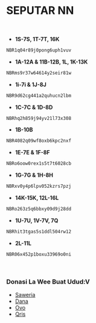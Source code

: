 # SEPUTAR NN

<br>

- **1S-7S, 1T-7T, 16K**
```bash
NBR1q04r89j0pong6uph1vuv
```
- **1A-12A & 11B-12B, 1L, 1K-13K**
```sh
NBRms9r37w64614y2seir81w
```
- **1i-7i & 1J-8J**
```bash
NBR9d62cg441a2quhucn2lbm
```
- **1C-7C & 1D-8D**
```sh
NBRhq2h859j94yv21l73x308
```
- **1B-10B**
```bash
NBR4082q09wf8oxb6kpc2nxf
```
- **1E-7E & 1F-8F**
```sh
NBRo6oow0rex1s5t7t6028cb
```
- **1G-7G & 1H-8H**
```bash
NBRxv0y4p6lpv052kzrs7pzj
```
- **14K-15K, 12L-16L**
```sh
NBRo263z5q6bbxy09d9j28dd
```
- **1U-7U, 1V-7V, 7Q**
```bash
NBRhit3tgas5s1ddl504rw12
```
- **2L-11L**
```sh
NBR06x452p1boxu33969o0ni
```
<br>


### Donasi La Wee Buat Udud:V
- [Saweria](https://saweria.co/IyansMD)
- [Dana](https://telegra.ph/file/0180a2ffaa5b0e38190da.jpg)
- [Ovo](https://telegra.ph/file/c1c731ade61ffb6259b2a.jpg)
- [Qris](https://telegra.ph/file/370d9f88d52a546c0064e.jpg)
